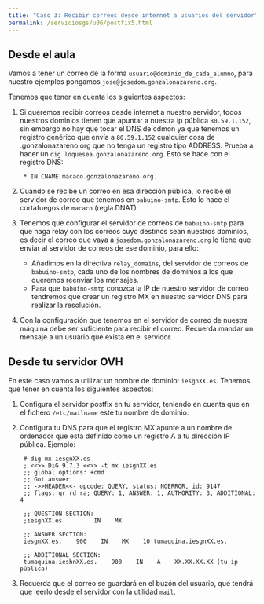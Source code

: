 ```yaml
---
title: "Caso 3: Recibir correos desde internet a usuarios del servidor"
permalink: /serviciosgs/u06/postfix5.html
---
```


## Desde el aula

Vamos a tener un correo de la forma ``usuario@dominio_de_cada_alumno``, para nuestro ejemplos pongamos ``jose@josedom.gonzalonazareno.org``.

Tenemos que tener en cuenta los siguientes aspectos:

1. Si queremos recibir correos desde internet a nuestro servidor, todos nuestros dominios tienen que apuntar a nuestra ip pública `80.59.1.152`, sin embargo no hay que tocar el DNS de cdmon ya que tenemos un registro genérico que envía a `80.59.1.152` cualquier cosa de .gonzalonazareno.org que no tenga un registro tipo ADDRESS. Prueba a hacer un ``dig loquesea.gonzalonazareno.org``. Esto se hace con el registro DNS:

		* IN CNAME macaco.gonzalonazareno.org.

2. Cuando se recibe un correo en esa dirección pública, lo recibe el servidor de correo que tenemos en `babuino-smtp`. Esto lo hace el cortafuegos de `macaco` (regla DNAT).
3. Tenemos que configurar el servidor de correos de `babuino-smtp` para que haga relay con los correos cuyo destinos sean nuestros dominios, es decir el correo que vaya a ``josedom.gonzalonazareno.org`` lo tiene que enviar al servidor de correos de ese dominio, para ello:
    * Añadimos en la directiva ``relay_domains``, del servidor de correos de `babuino-smtp`, cada uno de los nombres de dominios a los que queremos reenviar los mensajes.
    * Para que `babuino-smtp` conozca la IP de nuestro servidor de correo tendremos que crear un registro MX en nuestro servidor DNS  para realizar la resolución.
4. Con la configuración que tenemos en el servidor de correo de nuestra máquina debe ser suficiente para recibir el correo. Recuerda mandar un mensaje a un usuario que exista en el servidor.

##  Desde tu servidor OVH

En este caso vamos a utilizar un nombre de dominio: `iesgnXX.es`. Tenemos que tener en cuenta los siguientes aspectos:

1. Configura el servidor postfix en tu servidor, teniendo en cuenta que en el fichero ``/etc/mailname`` este tu nombre de dominio.
2. Configura tu DNS para que el registro MX apunte a un nombre de ordenador que está definido como un registro A a tu dirección IP pública. Ejemplo:

		# dig mx iesgnXX.es
		; <<>> DiG 9.7.3 <<>> -t mx iesgnXX.es
		;; global options: +cmd
		;; Got answer:
		;; ->>HEADER<<- opcode: QUERY, status: NOERROR, id: 9147
		;; flags: qr rd ra; QUERY: 1, ANSWER: 1, AUTHORITY: 3, ADDITIONAL: 4		

		;; QUESTION SECTION:
		;iesgnXX.es.        IN    MX		

		;; ANSWER SECTION:
		iesgnXX.es.    900    IN    MX    10 tumaquina.iesgnXX.es.		

		;; ADDITIONAL SECTION:
		tumaquina.ieshnXX.es.    900    IN    A    XX.XX.XX.XX (tu ip pública)

3. Recuerda que el correo se guardará en el buzón del usuario, que tendrá que leerlo desde el servidor con la utilidad `mail`.
